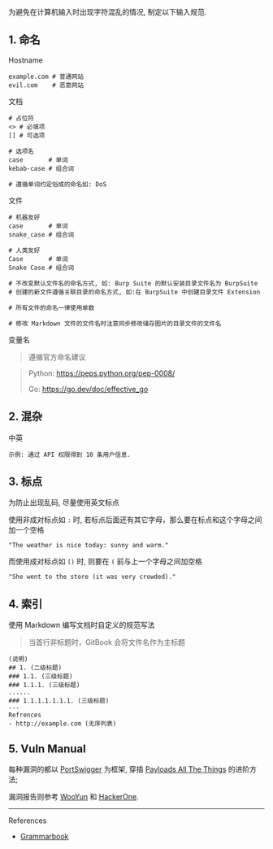 为避免在计算机输入时出现字符混乱的情况, 制定以下输入规范.

## 1. 命名

Hostname

```
example.com # 普通网站
evil.com    # 恶意网站
```

文档

```
# 占位符
<> # 必填项
[] # 可选项

# 选项名
case       # 单词
kebab-case # 组合词

# 遵循单词约定俗成的命名如: DoS
```

文件

```
# 机器友好
case       # 单词
snake_case # 组合词

# 人类友好
Case       # 单词
Snake Case # 组合词

# 不改变默认文件名的命名方式, 如: Burp Suite 的默认安装目录文件名为 BurpSuite
# 创建的新文件遵循关联目录的命名方式, 如:在 BurpSuite 中创建目录文件 Extension

# 所有文件的命名一律使用单数

# 修改 Markdown 文件的文件名时注意同步修改储存图片的目录文件的文件名
```

变量名

> 遵循官方命名建议

> Python: https://peps.python.org/pep-0008/
>
> Go: https://go.dev/doc/effective_go

## 2. 混杂

中英

```
示例: 通过 API 权限得到 10 条用户信息.
```

## 3. 标点

为防止出现乱码, 尽量使用英文标点

使用非成对标点如 `:` 时, 若标点后面还有其它字母，那么要在标点和这个字母之间加一个空格

```
"The weather is nice today: sunny and warm."
```

而使用成对标点如 `()` 时, 则要在 `(` 前与上一个字母之间加空格

```
"She went to the store (it was very crowded)."
```

## 4. 索引

使用 Markdown 编写文档时自定义的规范写法

> 当首行非标题时，GitBook 会将文件名作为主标题

```
(说明)
## 1. (二级标题)
### 1.1. (三级标题)
### 1.1.1. (三级标题)
......
### 1.1.1.1.1.1.1. (三级标题)
---
Refrences
- http://example.com (无序列表)
```

## 5. Vuln Manual

每种漏洞的都以 [PortSwigger](https://portswigger.net/web-security/all-topics) 为框架, 穿插 [Payloads All The Things](https://swisskyrepo.github.io/PayloadsAllTheThings/) 的进阶方法;

漏洞报告则参考 [WooYun](https://wy.zone.ci/bugstypes.php) 和 [HackerOne](https://hackerone.com/hacktivity/).

---

References

- [Grammarbook](https://www.grammarbook.com/)

